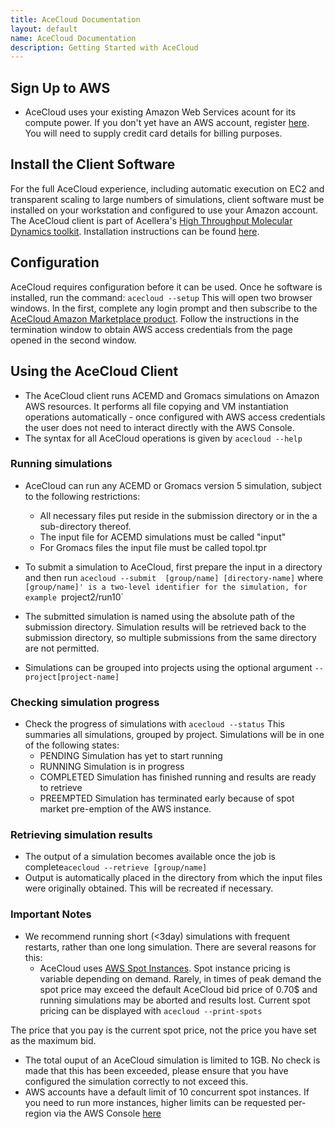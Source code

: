 ```yaml
---
title: AceCloud Documentation
layout: default
name: AceCloud Documentation
description: Getting Started with AceCloud
---
```



## Sign Up to AWS

* AceCloud uses your existing Amazon Web Services acount for its compute power. If you don't yet have an AWS account, register <a href="http://aws.amazon.com/">here</a>. You will need to supply credit card details for billing purposes.


## Install the Client Software

For the full AceCloud experience, including automatic execution on EC2 and transparent scaling to large numbers of simulations, client software must be installed on your workstation and configured to use your Amazon account. The AceCloud client is part of Acellera's <a href="https://www.htmd.org">High Throughput Molecular Dynamics toolkit</a>. Installation instructions can be found <a href="https://www.htmd.org/download.html">here</a>.

## Configuration

AceCloud requires configuration before it can be used. Once he software is installed, run the command:
```acecloud --setup```
This will open two browser windows. In the first, complete any login prompt and then subscribe to the <a href="https://aws.amazon.com/marketplace/pp/B01N3SBK3Z">AceCloud Amazon Marketplace product</a>.
Follow the instructions in the termination window to obtain AWS access credentials from the page opened in the second window.
   
## Using the AceCloud Client

* The AceCloud client runs ACEMD and Gromacs simulations on Amazon AWS resources. It performs all file copying and VM instantiation operations automatically - once configured with AWS access credentials the user does not need to interact directly with the AWS Console.
* The syntax for all AceCloud operations is given by
```acecloud --help```

### Running simulations

* AceCloud can run any ACEMD or Gromacs version 5 simulation, subject to the following restrictions:
  * All necessary files put reside in the submission directory or in the a sub-directory thereof.
  * The input file for ACEMD simulations must be called "input"
  * For Gromacs files the input file must be called topol.tpr


* To submit a simulation to AceCloud, first prepare the input in a directory and then run
```acecloud --submit  [group/name] [directory-name]```
where `[group/name]' is a two-level identifier for the simulation, for example `project2/run10` 
* The submitted simulation is named using the absolute path of the submission directory. Simulation results will be retrieved back to the submission directory, so multiple submissions from the same directory are not permitted.
* Simulations can be grouped into projects using the optional argument ```--project[project-name]```

### Checking simulation progress

* Check the progress of simulations with
```acecloud --status```
This summaries all simulations, grouped by project. Simulations will be in one of the following states:
  * PENDING Simulation has yet to start running
  * RUNNING Simulation is in progress
  * COMPLETED Simulation has finished running and results are ready to retrieve
  * PREEMPTED Simulation has terminated early because of spot market pre-emption of the AWS instance.


### Retrieving simulation results

* The output of a simulation becomes available once the job is complete```acecloud --retrieve [group/name]```
* Output is automatically placed in the directory from which the input files were originally obtained. This will be recreated if necessary.



### Important Notes

* We recommend running short (<3day) simulations with frequent restarts, rather than one long simulation. There are several reasons for this:
  * AceCloud uses <a href="http://aws.amazon.com/ec2/purchasing-options/spot-instances/">AWS Spot Instances</a>. Spot instance pricing is variable depending on demand. Rarely, in times of peak demand the spot price may exceed the default AceCloud bid price of 0.70$ and running simulations may be aborted and results lost.  Current spot pricing can be displayed with ```acecloud --print-spots```

The price that you pay is the current spot price, not the price you have set as the maximum bid.
  * The total ouput of an AceCloud simulation is limited to 1GB. No check is made that this has been exceeded, please ensure that you have configured the simulation correctly to not exceed this.
* AWS accounts have a default limit of 10 concurrent spot instances. If you need to run more instances, higher limits can be requested per-region via the AWS Console <a href="https://console.aws.amazon.com/ec2/v2/home?region=us-west-2#Limits">here</a>
